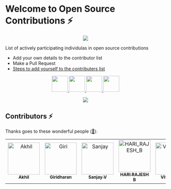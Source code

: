# Welcome to Open Source Contributions ⚡


<p align="center">
    <a href="#">
        <img  src="https://res.cloudinary.com/dr8csfvlj/image/upload/v1702916417/git-2_qlcgut.png"/>
    </a>
</p>

<p>List of actively participating individulas in open source contributions</p>

- Add your own details to the contributor list
- Make a Pull Request
- [Steps to add yourself to the contributers list](https://github.com/ALANAK777/Welcome-to-Open-Source-Contribution/blob/main/Contribute.md)

<p align="center">
    <a href="https://twitter.com/akhil_r777">
        <img height="50" src="https://cdn-icons-png.flaticon.com/512/4096/4096132.png"/>
    </a>
    <a href="https://www.linkedin.com/in/akhil-r777/">
        <img height="50" src="https://user-images.githubusercontent.com/46517096/166973395-19676cd8-f8ec-4abf-83ff-da8243505b82.png"/>
    </a>
    <a href="https://youtube.com/@notsatisfy-777?si=eKpJPCliUGZxqOwz">
        <img height="50"  src="https://res.cloudinary.com/dr8csfvlj/image/upload/v1702919669/ytx_vkpqjc.png"/>
    </a>
    <a href="https://www.instagram.com/alan_unique_15/">
        <img height="50" src="https://user-images.githubusercontent.com/46517096/166974368-9798f39f-1f46-499c-b14e-81f0a3f83a06.png"/>
    </a>
</p>
  
<p align="center">
  <img src= "https://media.giphy.com/media/3xz2Bw12fe9iyG06v6/giphy.gif">
</p>

## Contributors ⚡

Thanks goes to these wonderful people ([:hugs:](https://allcontributors.org/docs/en/emoji-key)):


<table>
    <tbody>
        <tr>
            <td align="center">
                <a href="https://github.com/ALANAK777">
                    <img src="https://res.cloudinary.com/dr8csfvlj/image/upload/v1702917986/my_pic_2_gsqots.jpg" width="100px;" alt="Akhil"/>
                    <br />
                    <sub><b>Akhil</b></sub>
                </a> 
            </td>
            <td align="center">
                <a href="https://github.com/Giridharan002">
                    <img src="https://avatars.githubusercontent.com/u/123318221?v=4" width="100px;" alt="Giri"/>
                    <br />
                    <sub><b>Giridharan</b></sub>
                </a> 
            </td>
              <td align="center">
                <a href="https://github.com/SanjayVD777">
                    <img src="https://avatars.githubusercontent.com/u/154277404?v=4" width="100px;" alt="Sanjay"/>
                    <br />
                    <sub><b>Sanjay V</b></sub>
                </a> 
            </td>
            <td align="center">
                <a href="https://github.com/harirajesh134">
                    <img src="https://avatars.githubusercontent.com/u/155320848?v=4" width="100px;" alt="HARI_RAJESH_B"/>
                    <br />
                    <sub><b>HARI RAJESH B</b></sub>
                </a> 
            </td>
            <td align="center">
                <a href="https://github.com/VISHWAr23">
                    <img src="https://avatars.githubusercontent.com/u/156292379?v=4" width="100px;" alt="VISHWA_R"/>
                    <br />
                    <sub><b>VISHWA R</b></sub>
                </a> 
            </td>
            <td align="center">
                <a href="https://github.com/VISHWAr23">
                    <img src="https://avatars.githubusercontent.com/u/124391357?s=400&u=57e2bb7ece6550cf0d2b327a0049be0b4f1932ad&v=4" width="100px;" alt="VISHWA_R"/>
                    <br />
                    <sub><b>ALEX S</b></sub>
                </a> 
            </td>
        </tr>
    </tbody>
</table>
